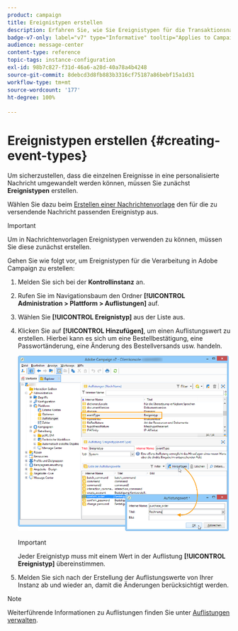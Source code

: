 ```yaml
---
product: campaign
title: Ereignistypen erstellen
description: Erfahren Sie, wie Sie Ereignistypen für die Transaktionsnachrichten erstellen, die Sie mit Adobe Campaign Classic versenden möchten
badge-v7-only: label="v7" type="Informative" tooltip="Applies to Campaign Classic v7 only"
audience: message-center
content-type: reference
topic-tags: instance-configuration
exl-id: 98b7c827-f31d-46a6-a28d-40a78a4b4248
source-git-commit: 8debcd3d8fb883b3316cf75187a86bebf15a1d31
workflow-type: tm+mt
source-wordcount: '177'
ht-degree: 100%

---
```


# Ereignistypen erstellen {#creating-event-types}



Um sicherzustellen, dass die einzelnen Ereignisse in eine personalisierte Nachricht umgewandelt werden können, müssen Sie zunächst **Ereignistypen** erstellen.

Wählen Sie dazu beim [Erstellen einer Nachrichtenvorlage](../../message-center/using/creating-the-message-template.md) den für die zu versendende Nachricht passenden Ereignistyp aus.

>[!IMPORTANT]
>
>Um in Nachrichtenvorlagen Ereignistypen verwenden zu können, müssen Sie diese zunächst erstellen.

Gehen Sie wie folgt vor, um Ereignistypen für die Verarbeitung in Adobe Campaign zu erstellen:

1. Melden Sie sich bei der **Kontrollinstanz** an.

1. Rufen Sie im Navigationsbaum den Ordner **[!UICONTROL Administration > Plattform > Auflistungen]** auf.

1. Wählen Sie **[!UICONTROL Ereignistyp]** aus der Liste aus.

1. Klicken Sie auf **[!UICONTROL Hinzufügen]**, um einen Auflistungswert zu erstellen. Hierbei kann es sich um eine Bestellbestätigung, eine Passwortänderung, eine Änderung des Bestellversands usw. handeln.

   ![](assets/messagecenter_eventtype_enum_001.png)

   >[!IMPORTANT]
   >
   >Jeder Ereignistyp muss mit einem Wert in der Auflistung **[!UICONTROL Ereignistyp]** übereinstimmen.

1. Melden Sie sich nach der Erstellung der Auflistungswerte von Ihrer Instanz ab und wieder an, damit die Änderungen berücksichtigt werden.

>[!NOTE]
>
>Weiterführende Informationen zu Auflistungen finden Sie unter [Auflistungen verwalten](../../platform/using/managing-enumerations.md).


